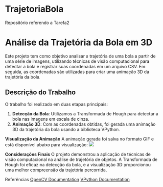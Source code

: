 # TrajetoriaBola
Repositório referendo a Tarefa2


# Análise da Trajetória da Bola em 3D

Este projeto tem como objetivo analisar a trajetória de uma bola a partir de uma série de imagens, utilizando técnicas de visão computacional para detectar a bola e registrar suas coordenadas em um arquivo CSV. Em seguida, as coordenadas são utilizadas para criar uma animação 3D da trajetória da bola.

## Descrição do Trabalho

O trabalho foi realizado em duas etapas principais:

1. **Detecção da Bola**: Utilizamos a Transformada de Hough para detectar a bola nas imagens em escala de cinza.
2. **Animação 3D**: Com as coordenadas obtidas, foi gerada uma animação 3D da trajetória da bola usando a biblioteca VPython.

**Visualização da Animação**
A animação gerada foi salva no formato GIF e está disponível abaixo para visualização:
![]('https://raw.githubusercontent.com/Marcal7/TrajetoriaBola/main/bola.gif')

**Considerações Finais**
O projeto demonstrou a aplicação de técnicas de visão computacional na análise de trajetória de objetos. A Transformada de Hough foi eficaz na detecção da bola, e a visualização 3D proporcionou uma melhor compreensão da trajetória percorrida.

Referências
[OpenCV Documentation]('https://docs.opencv.org/4.x/index.html')
[VPython Documentation]('https://vpython.org/contents/doc.html')
